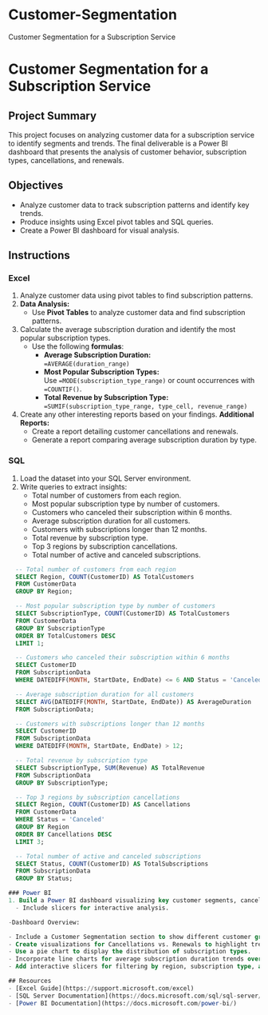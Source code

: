 # Customer-Segmentation
Customer Segmentation for a Subscription Service
# Customer Segmentation for a Subscription Service

## Project Summary
This project focuses on analyzing customer data for a subscription service to identify segments and trends. The final deliverable is a Power BI dashboard that presents the analysis of customer behavior, subscription types, cancellations, and renewals.

## Objectives
- Analyze customer data to track subscription patterns and identify key trends.
- Produce insights using Excel pivot tables and SQL queries.
- Create a Power BI dashboard for visual analysis.

## Instructions

### Excel
1. Analyze customer data using pivot tables to find subscription patterns.
1. **Data Analysis:**
   - Use **Pivot Tables** to analyze customer data and find subscription patterns.
2. Calculate the average subscription duration and identify the most popular subscription types.
   - Use the following **formulas**:
     - **Average Subscription Duration:**  
       `=AVERAGE(duration_range)`
     - **Most Popular Subscription Types:**  
       Use `=MODE(subscription_type_range)` or count occurrences with `=COUNTIF()`.
     - **Total Revenue by Subscription Type:**  
       `=SUMIF(subscription_type_range, type_cell, revenue_range)`
3. Create any other interesting reports based on your findings.
   **Additional Reports:**
   - Create a report detailing customer cancellations and renewals.
   - Generate a report comparing average subscription duration by type.

### SQL
1. Load the dataset into your SQL Server environment.
2. Write queries to extract insights:
   - Total number of customers from each region.
   - Most popular subscription type by number of customers.
   - Customers who canceled their subscription within 6 months.
   - Average subscription duration for all customers.
   - Customers with subscriptions longer than 12 months.
   - Total revenue by subscription type.
   - Top 3 regions by subscription cancellations.
   - Total number of active and canceled subscriptions.
 ```sql
   -- Total number of customers from each region
   SELECT Region, COUNT(CustomerID) AS TotalCustomers
   FROM CustomerData
   GROUP BY Region;

   -- Most popular subscription type by number of customers
   SELECT SubscriptionType, COUNT(CustomerID) AS TotalCustomers
   FROM CustomerData
   GROUP BY SubscriptionType
   ORDER BY TotalCustomers DESC
   LIMIT 1;

   -- Customers who canceled their subscription within 6 months
   SELECT CustomerID
   FROM SubscriptionData
   WHERE DATEDIFF(MONTH, StartDate, EndDate) <= 6 AND Status = 'Canceled';

   -- Average subscription duration for all customers
   SELECT AVG(DATEDIFF(MONTH, StartDate, EndDate)) AS AverageDuration
   FROM SubscriptionData;

   -- Customers with subscriptions longer than 12 months
   SELECT CustomerID
   FROM SubscriptionData
   WHERE DATEDIFF(MONTH, StartDate, EndDate) > 12;

   -- Total revenue by subscription type
   SELECT SubscriptionType, SUM(Revenue) AS TotalRevenue
   FROM SubscriptionData
   GROUP BY SubscriptionType;

   -- Top 3 regions by subscription cancellations
   SELECT Region, COUNT(CustomerID) AS Cancellations
   FROM CustomerData
   WHERE Status = 'Canceled'
   GROUP BY Region
   ORDER BY Cancellations DESC
   LIMIT 3;

   -- Total number of active and canceled subscriptions
   SELECT Status, COUNT(CustomerID) AS TotalSubscriptions
   FROM SubscriptionData
   GROUP BY Status;

### Power BI
1. Build a Power BI dashboard visualizing key customer segments, cancellations, and subscription trends.
   - Include slicers for interactive analysis.

-Dashboard Overview:

- Include a Customer Segmentation section to show different customer groups based on behavior.
- Create visualizations for Cancellations vs. Renewals to highlight trends.
- Use a pie chart to display the distribution of subscription types.
- Incorporate line charts for average subscription duration trends over time.
- Add interactive slicers for filtering by region, subscription type, and status.

## Resources
- [Excel Guide](https://support.microsoft.com/excel)
- [SQL Server Documentation](https://docs.microsoft.com/sql/sql-server/)
- [Power BI Documentation](https://docs.microsoft.com/power-bi/)
